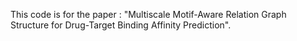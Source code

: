 This code is for the paper : "Multiscale Motif-Aware Relation Graph Structure for Drug-Target Binding Affinity Prediction".
